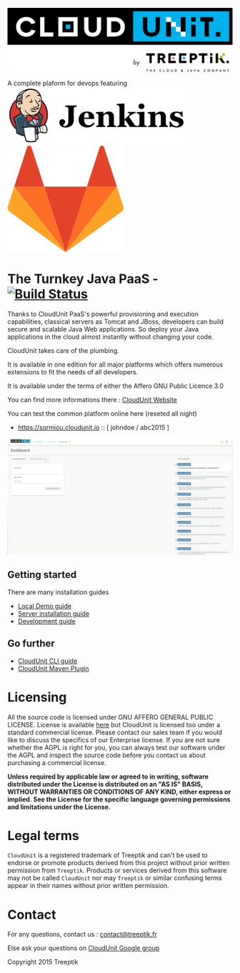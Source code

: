 ![CloudUnit Logo](documentation/img/Cloudunit_by_Treeptik.png "CloudUnit By Treeptik")

A complete plaform for devops featuring 
![Jenkins2 Logo](documentation/img/jenkins_logo.png "Jenkins") ![GitLab Logo](documentation/img/GitLab_Logo.png "Jenkins")

# The Turnkey Java PaaS - [![Build Status](https://travis-ci.org/Treeptik/cloudunit.svg?branch=master)](https://travis-ci.org/Treeptik/cloudunit)

Thanks to CloudUnit PaaS's powerful provisioning and execution capabilities, classical servers as Tomcat and JBoss, developers can build secure and scalable Java Web applications. So deploy your Java applications in the cloud almost instantly without changing your code.

CloudUnit takes care of the plumbing.

It is available in one edition for all major platforms which offers numerous extensions to fit the needs of all developers.

It is available under the terms of either the Affero GNU Public Licence 3.0

You can find more informations there : [CloudUnit Website](http://www.cloudunit.io/)

You can test the common platform online here (reseted all night)
* https://sormiou.cloudunit.io :: [ johndoe / abc2015 ]

![CloudUnit Gif](documentation/img/cloudunitGif.gif "CloudUnit Gif")

## Getting started

There are many installation guides
* [Local Demo guide](documentation/DEMO-GUIDE.md)
* [Server installation guide](documentation/SERVER-GUIDE.md)
* [Development guide](documentation/DEV-GUIDE.md)

## Go further

* [CloudUnit CLI guide](documentation/README.md)
* [CloudUnit Maven Plugin](documentation/master/README.md)

# Licensing

All the source code is licensed under GNU AFFERO GENERAL PUBLIC LICENSE. License is available [here](/LICENSE)
but CloudUnit is licensed too under a standard commercial license.
Please contact our sales team if you would like to discuss the specifics of our Enterprise license.
If you are not sure whether the AGPL is right for you,
you can always test our software under the AGPL and inspect the source code before you contact us
about purchasing a commercial license.

**Unless required by applicable law or agreed to in writing, software
distributed under the License is distributed on an "AS IS" BASIS,
WITHOUT WARRANTIES OR CONDITIONS OF ANY KIND, either express or implied.
See the License for the specific language governing permissions and
limitations under the License.**
  
# Legal terms

`CloudUnit` is a registered trademark of Treeptik and can't be used to endorse
or promote products derived from this project without prior written permission from `Treeptik`.
Products or services derived from this software may not be called `CloudUnit` nor may `Treeptik` 
or similar confusing terms appear in their names without prior written permission.

# Contact

For any questions, contact us : contact@treeptik.fr

Else ask your questions on [CloudUnit Google group](https://groups.google.com/forum/#!forum/cloudunit)

Copyright 2015 Treeptik


